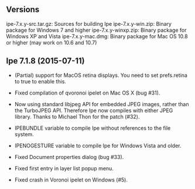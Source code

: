 Versions
--------


ipe-7.x.y-src.tar.gz:  Sources for building Ipe
ipe-7.x.y-win.zip:     Binary package for Windows 7 and higher
ipe-7.x.y-winxp.zip:   Binary package for Windows XP and Vista
ipe-7.x.y-mac.dmg:     Binary package for Mac OS 10.8 or higher
		       (may work on 10.6 and 10.7)

Ipe 7.1.8 (2015-07-11)
----------------------

 * (Partial) support for MacOS retina displays.  You need to set
   prefs.retina to true to enable this.

 * Fixed compilation of qvoronoi ipelet on Mac OS X (bug #31).

 * Now using standard libjpeg API for embedded JPEG images, rather
   than the TurboJPEG API.  Therefore Ipe now compiles with either
   JPEG library.  Thanks to Michael Thon for the patch (#32).

 * IPEBUNDLE variable to compile Ipe without references to the file
   system. 

 * IPENOGESTURE variable to compile Ipe for Windows Vista and older.

 * Fixed Document properties dialog (bug #33).

 * Fixed first entry in layer list popup menu.

 * Fixed crash in Voronoi ipelet on Windows (#5).

